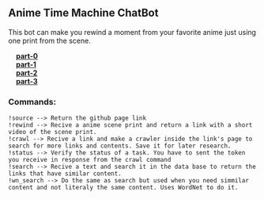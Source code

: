 ## Anime Time Machine ChatBot

This bot can make you rewind a moment from your favorite anime just using one print from the scene.

&nbsp;&nbsp;&nbsp;&nbsp;[**part-0**](https://github.com/heliopn/ATM-Bot/blob/master/part_zero.md)<br/>
&nbsp;&nbsp;&nbsp;&nbsp;[**part-1**](https://github.com/heliopn/ATM-Bot/blob/master/part_one.md)<br/>
&nbsp;&nbsp;&nbsp;&nbsp;[**part-2**](https://github.com/heliopn/ATM-Bot/blob/master/part_two.md)<br/>
&nbsp;&nbsp;&nbsp;&nbsp;[**part-3**](https://github.com/heliopn/ATM-Bot/blob/master/part_three.md)<br/>

### Commands:

    !source --> Return the github page link 
    !rewind --> Recive a anime scene print and return a link with a short video of the scene print. 
    !crawl --> Recive a link and make a crawler inside the link's page to search for more links and contents. Save it for later research. 
    !status --> Verify the status of a task. You have to sent the token you receive in response from the crawl command
    !search --> Recive a text and search it in the data base to return the links that have similar content.
    !wn_search --> Do the same as search but used when you need simmilar content and not literaly the same content. Uses WordNet to do it. 
